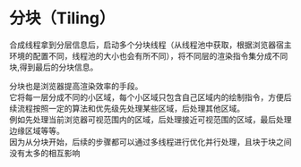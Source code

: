 # 分块（Tiling）

合成线程拿到分层信息后，启动多个分块线程（从线程池中获取，根据浏览器宿主环境的配置不同，线程池的大小也会有所不同），将不同层的渲染指令集分成不同块,得到最后的分块信息。  

分块也是浏览器提高渲染效率的手段。  
它将每一层分成不同的小区域，每个小区域只包含自己区域内的绘制指令，方便后续流程按照一定的算法和优先级先处理某些区域，后处理其他区域。  
例如先处理当前浏览器可视范围内的区域，后处理接近可视范围的区域，最后处理边缘区域等等。  
因为从分块开始，后续的步骤都可以通过多线程进行优化并行处理，且块于块之间没有太多的相互影响

